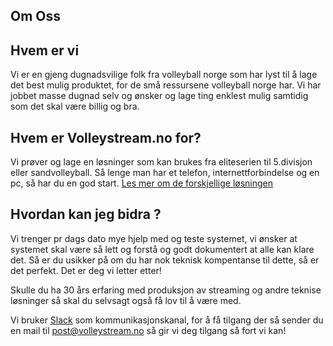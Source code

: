 Om Oss
---------

## Hvem er vi

Vi er en gjeng dugnadsvilige folk fra volleyball norge som har lyst til å lage det best mulig produktet,
for de små ressursene volleyball norge har. Vi har jobbet masse dugnad selv og ønsker og lage ting  enklest mulig
samtidig som det skal være billig og bra.

## Hvem er Volleystream.no for?

Vi prøver og lage en løsninger som kan brukes fra eliteserien til 5.divisjon eller sandvolleyball. 
Så lenge man har et telefon, internettforbindelse og en pc, så har du en god start.
[Les mer om de forskjellige løsningen](/general/hva-trenger-jeg-for-a-streame.md)

## Hvordan kan jeg bidra ?

Vi trenger pr dags dato mye hjelp med og teste systemet, vi ønsker at systemet skal være så lett og forstå og godt dokumentert
at alle kan klare det. Så er du usikker på om du har nok teknisk kompentanse til dette, så er det perfekt. Det er deg vi letter etter! 

Skulle du ha 30 års erfaring med produksjon av streaming og andre teknise løsninger så skal du selvsagt også få lov til å være med. 

Vi bruker [Slack](http://nvbf.slack.com/) som kommunikasjonskanal, for å få tilgang der så sender du en mail til post@volleystream.no
så gir vi deg tilgang så fort vi kan!

